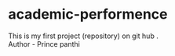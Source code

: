 # academic-performence
This is my first project (repository) on git hub . 
<br>
Author - Prince panthi
